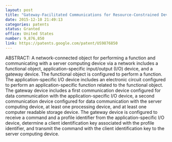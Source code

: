 ```yaml
---
layout: post
title: "Gateway-Facilitated Communications for Resource-Constrained Devices"
date: 2015-12-10 21:49:13
categories: patents
status: Granted
office: United States
number: 9,876,850
link: https://patents.google.com/patent/US9876850
---
```


ABSTRACT: A network-connected object for performing a function and communicating with a server computing device via a network includes a functional object, application-specific input/output (I/O) device, and a gateway device. The functional object is configured to perform a function. The application-specific I/O device includes an electronic circuit configured to perform an application-specific function related to the functional object. The gateway device includes a first communication device configured for data communication with the application-specific I/O device, a second communication device configured for data communication with the server computing device, at least one processing device, and at least one computer readable storage device. The gateway device is configured to receive a command and a profile identifier from the application-specific I/O device, determine a client identification key associated with the profile identifier, and transmit the command with the client identification key to the server computing device.

